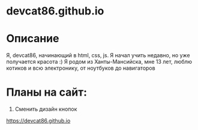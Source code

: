 # devcat86.github.io
# Описание
Я, devcat86, начинающий в html, css, js. Я начал учить недавно, но уже получается красота :) Я родом из Ханты-Мансийска, мне 13 лет, люблю котиков и всю электронику, от ноутбуков до навигаторов  
# Планы на сайт:
1. Сменить дизайн кнопок
  

https://devcat86.github.io
